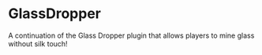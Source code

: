 # GlassDropper
A continuation of the Glass Dropper plugin that allows players to mine glass without silk touch!
